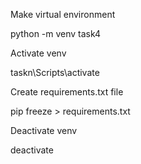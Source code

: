 Make virtual environment

python -m venv task4


Activate venv

taskn\Scripts\activate


Create requirements.txt file

pip freeze > requirements.txt


Deactivate venv

deactivate